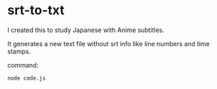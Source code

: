 # srt-to-txt

I created this to study Japanese with Anime subtitles. 

It generates a new text file without srt info like line numbers and time stamps.

command: 
```
node code.js
```
